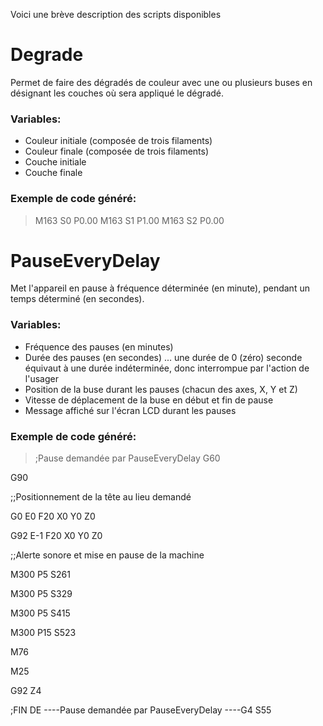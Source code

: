 Voici une brève description des scripts disponibles

# Degrade
Permet de faire des dégradés de couleur avec une ou plusieurs buses en désignant les couches où sera appliqué le dégradé.

### Variables: 
- Couleur initiale (composée de trois filaments)
- Couleur finale (composée de trois filaments)
- Couche initiale
- Couche finale

### Exemple de code généré:

> M163 S0 P0.00
> M163 S1 P1.00
> M163 S2 P0.00




# PauseEveryDelay
Met l'appareil en pause à fréquence déterminée (en minute), pendant un temps déterminé (en secondes).

### Variables: 
- Fréquence des pauses (en minutes)
- Durée des pauses (en secondes) ... une durée de 0 (zéro) seconde équivaut à une durée indéterminée, donc interrompue par l'action de l'usager
- Position de la buse durant les pauses (chacun des axes, X, Y et Z)
- Vitesse de déplacement de la buse en début et fin de pause
- Message affiché sur l'écran LCD durant les pauses

### Exemple de code généré:

> ;Pause demandée par PauseEveryDelay
> G60

G90

;;Positionnement de la tête au lieu demandé

G0 E0 F20 X0 Y0 Z0

G92 E-1 F20  X0 Y0 Z0

;;Alerte sonore et mise en pause de la machine

M300 P5 S261

M300 P5 S329

M300 P5 S415

M300 P15 S523

M76

M25

G92 Z4

;FIN DE ----Pause demandée par PauseEveryDelay ----G4 S55



